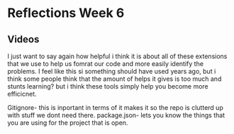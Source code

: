 # Reflections Week 6

## Videos

I just want to say again how helpful i think it is about all of these extensions that we use to help us fomrat our code and more easily identify the problems. I feel like this si something should have used years ago, but i think some people think that the amount of helps it gives is too much and stunts learning? but i think these tools simply help you become more efficicnet.

Gitignore- this is inportant in terms of it makes it so the repo is clutterd up with stuff we dont need there.
package.json- lets you know the things that you are using for the project that is open.
